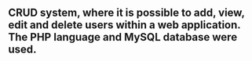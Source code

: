 CRUD system, where it is possible to add, view, edit and delete users within a web application.
The PHP language and MySQL database were used.
--------------------------------------------------------------------------------------------------------------------

